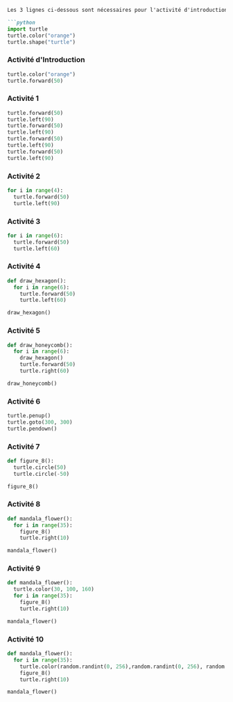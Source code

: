 ```markdown
Les 3 lignes ci-dessous sont nécessaires pour l'activité d'introduction ainsi que pour toutes les autres activités.

```python
import turtle
turtle.color("orange")
turtle.shape("turtle")
```

### Activité d'Introduction

```python
turtle.color("orange")
turtle.forward(50)
```

### Activité 1

```python
turtle.forward(50)
turtle.left(90)
turtle.forward(50)
turtle.left(90)
turtle.forward(50)
turtle.left(90)
turtle.forward(50)
turtle.left(90)
```

### Activité 2

```python
for i in range(4):
  turtle.forward(50)
  turtle.left(90)
```

### Activité 3

```python
for i in range(6):
  turtle.forward(50)
  turtle.left(60)
```

### Activité 4

```python
def draw_hexagon():
  for i in range(6):
    turtle.forward(50)
    turtle.left(60)

draw_hexagon()
```

### Activité 5

```python
def draw_honeycomb():
  for i in range(6):
    draw_hexagon()
    turtle.forward(50)
    turtle.right(60)

draw_honeycomb()
```

### Activité 6

```python
turtle.penup()
turtle.goto(300, 300)
turtle.pendown()
```

### Activité 7

```python
def figure_8():
  turtle.circle(50)
  turtle.circle(-50)

figure_8()
```

### Activité 8

```python
def mandala_flower():
  for i in range(35):
    figure_8()
    turtle.right(10)

mandala_flower()
```

### Activité 9

```python
def mandala_flower():
  turtle.color(30, 100, 160)
  for i in range(35):
    figure_8()
    turtle.right(10)

mandala_flower()
```

### Activité 10

```python
def mandala_flower():
  for i in range(35):
    turtle.color(random.randint(0, 256),random.randint(0, 256), random.randint(0, 256)) 
    figure_8()
    turtle.right(10)

mandala_flower()
```
```